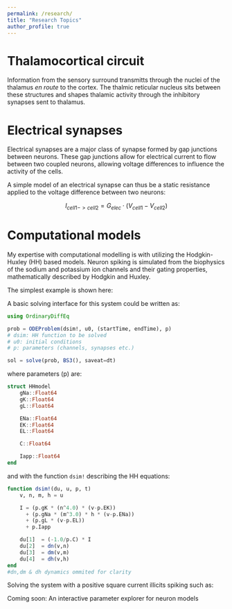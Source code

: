 ```yaml
---
permalink: /research/
title: "Research Topics"
author_profile: true
---
```


Thalamocortical circuit
======

Information from the sensory surround transmitts through the nuclei of the thalamus _en route_ to the cortex. 
The thalmic reticular nucleus sits between these structures and shapes thalamic activity through the inhibitory synapses sent to thalamus.


Electrical synapses
======

Electrical synapses are a major class of synapse formed by gap junctions between neurons.
These gap junctions allow for electrical current to flow between two coupled neurons, allowing voltage differences to influence the activity of the cells.


A simple model of an electrical synapse can thus be a static resistance applied to the voltage difference between two neurons:


$$
I_{cell1->cell2} = G_{elec}\cdot(V_{cell1}-V_{cell2})
$$

Computational models
======

My expertise with computational modelling is with utilizing the Hodgkin-Huxley (HH) based models.
Neuron spiking is simulated from the biophysics of the sodium and potassium ion channels and their gating properties, mathematically described by Hodgkin and Huxley. 

The simplest example is shown here:


A basic solving interface for this system could be written as:

```julia
using OrdinaryDiffEq

prob = ODEProblem(dsim!, u0, (startTime, endTime), p)
# dsim: HH function to be solved
# u0: initial conditions 
# p: parameters (channels, synapses etc.)

sol = solve(prob, BS3(), saveat=dt)
```

where parameters (p) are:

```julia
struct HHmodel
    gNa::Float64
    gK::Float64
    gL::Float64

    ENa::Float64
    EK::Float64
    EL::Float64

    C::Float64

    Iapp::Float64
end
```

and with the function `dsim!` describing the HH equations:

```julia
function dsim!(du, u, p, t)
	v, n, m, h = u

    I = (p.gK * (n^4.0) * (v-p.EK))
      + (p.gNa * (m^3.0) * h * (v-p.ENa))
      + (p.gL * (v-p.EL)) 
      + p.Iapp

    du[1]  = (-1.0/p.C) * I
    du[2]  = dn(v,n)
    du[3]  = dm(v,m)
    du[4]  = dh(v,h)
end
#dn,dm & dh dynamics ommited for clarity 
```

Solving the system with a positive square current illicits spiking such as:




Coming soon:
An interactive parameter explorer for neuron models
